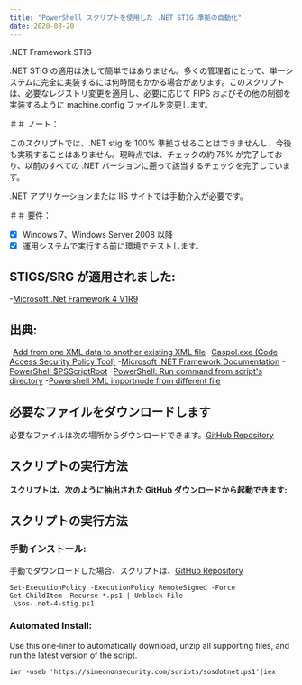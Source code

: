 ```yaml
---
title: "PowerShell スクリプトを使用した .NET STIG 準拠の自動化"
date: 2020-08-20
---
```

 .NET Framework STIG

.NET STIG の適用は決して簡単ではありません。多くの管理者にとって、単一システムに完全に実装するには何時間もかかる場合があります。このスクリプトは、必要なレジストリ変更を適用し、必要に応じて FIPS およびその他の制御を実装するように machine.config ファイルを変更します。

＃＃ ノート：

このスクリプトでは、.NET stig を 100% 準拠させることはできませんし、今後も実現することはありません。現時点では、チェックの約 75% が完了しており、以前のすべての .NET バージョンに遡って該当するチェックを完了しています。

.NET アプリケーションまたは IIS サイトでは手動介入が必要です。

＃＃ 要件：
- [X] Windows 7、Windows Server 2008 以降
- [X] 運用システムで実行する前に環境でテストします。

## STIGS/SRG が適用されました:

-[Microsoft .Net Framework 4 V1R9](https://dl.dod.cyber.mil/wp-content/uploads/stigs/zip/U_MS_DotNet_Framework_4-0_V1R9_STIG.zip)

## 出典:

-[Add from one XML data to another existing XML file](http://www.maxtblog.com/2012/11/add-from-one-xml-data-to-another-existing-xml-file/)
-[Caspol.exe (Code Access Security Policy Tool)](https://docs.microsoft.com/en-us/dotnet/framework/tools/caspol-exe-code-access-security-policy-tool)
-[Microsoft .NET Framework Documentation](https://docs.microsoft.com/en-us/dotnet/framework/)
-[PowerShell $PSScriptRoot](https://riptutorial.com/powershell/example/27231/-psscriptroot)
-[PowerShell: Run command from script's directory](https://stackoverflow.com/questions/4724290/powershell-run-command-from-scripts-directory)
-[Powershell XML importnode from different file](https://stackoverflow.com/questions/9944885/powershell-xml-importnode-from-different-file)

## 必要なファイルをダウンロードします

必要なファイルは次の場所からダウンロードできます。[GitHub Repository](https://raw.githubusercontent.com/simeononsecurity/.NET-STIG-Script/)

## スクリプトの実行方法

**スクリプトは、次のように抽出された GitHub ダウンロードから起動できます:**

## スクリプトの実行方法
### 手動インストール:
手動でダウンロードした場合、スクリプトは、[GitHub Repository](https://github.com/simeononsecurity/.NET-STIG-Script)
```
Set-ExecutionPolicy -ExecutionPolicy RemoteSigned -Force
Get-ChildItem -Recurse *.ps1 | Unblock-File
.\sos-.net-4-stig.ps1
```
### Automated Install:
Use this one-liner to automatically download, unzip all supporting files, and run the latest version of the script.
```
iwr -useb 'https://simeononsecurity.com/scripts/sosdotnet.ps1'|iex
```

